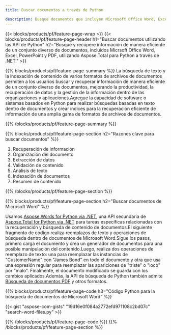 ```yaml
---
title: Buscar documentos a través de Python

description: Busque documentos que incluyen Microsoft Office Word, Excel, PowerPoint y PDF a través de su aplicación Python. Busque documentos en línea a través de la aplicación.
---
```


{{< blocks/products/pf/feature-page-wrap >}}
{{< blocks/products/pf/feature-page-header h1="Buscar documentos utilizando las API de Python" h2="Busque y recupere información de manera eficiente de un conjunto diverso de documentos, incluidos Micrsoft Office Word, Excel, PowerPoint y PDF, utilizando Aspose.Total para Python a través de .NET." >}}

{{% blocks/products/pf/feature-page-summary %}}
La búsqueda de texto y la indexación de contenido de varios formatos de archivos de documentos permiten a los usuarios buscar y recuperar información de manera eficiente de un conjunto diverso de documentos, mejorando la productividad, la recuperación de datos y la gestión de la información dentro de las organizaciones y aplicaciones.Agregue la capacidad de software o sistemas basados en Python para realizar búsquedas basadas en texto dentro de documentos y crear índices para la recuperación eficiente de información de una amplia gama de formatos de archivos de documentos.

{{% /blocks/products/pf/feature-page-summary  %}}

{{% blocks/products/pf/feature-page-section  h2="Razones clave para buscar documentos" %}}

1. Recuperación de información
1. Organización del documento
1. Extracción de datos
1. Validación de contenido
1. Análisis de texto
1. Indexación de documentos
1. Resumen de contenido

{{% /blocks/products/pf/feature-page-section %}}

{{% blocks/products/pf/feature-page-section  h2="Buscar documentos de Microsoft Word" %}}

Usamos [Aspose.Words for Python via .NET](https://products.aspose.com/words/python-net/), una API secundaria de [Aspose.Total for Python via .NET](https://products.aspose.com/total/python-net/) para tareas específicas relacionadas con la recuperación y búsqueda de contenido de documentos.El siguiente fragmento de código realiza reemplazos de texto y operaciones de búsqueda dentro de documentos de Microsoft Word.Sigue los pasos, primero carga el documento y crea un generador de documentos para una posible manipulación del contenido.Luego, realiza dos operaciones de reemplazo de texto: una para reemplazar las instancias de "CustomerName" con "James Bond" en todo el documento y otra que usa una expresión regular para reemplazar las apariciones de "triste" o "loco" por "malo". Finalmente, el documento modificado se guarda con los cambios aplicados.Además, la API de búsqueda de Python también admite [Búsqueda de documentos PDF](https://products.aspose.com/total/python-net/search/pdf/) y otros formatos.

{{% blocks/products/pf/feature-page-code h3="Código Python para la búsqueda de documentos de Microsoft Word" %}}

{{< gist "aspose-com-gists" "19d16e0f084a2772efd971108c2bd07c" "search-word-files.py" >}}

{{% /blocks/products/pf/feature-page-code  %}}
{{% /blocks/products/pf/feature-page-section %}}